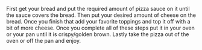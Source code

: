 First get your bread and put the required amount of pizza sauce on it until the sauce covers the bread. Then put your desired amount of cheese on the bread. Once you finish that add your favorite toppings and top it off with a bit of more cheese. Once you complete all of these steps put it in your oven or your pan until it is crispy/golden brown. Lastly take the pizza out of the oven or off the pan and enjoy.